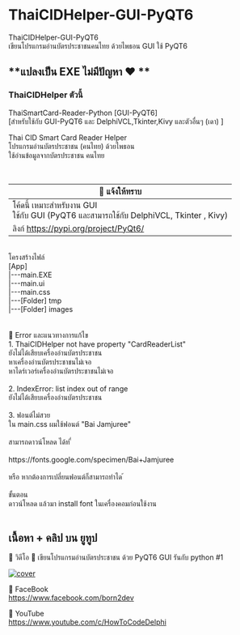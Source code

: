 # ThaiCIDHelper-GUI-PyQT6
ThaiCIDHelper-GUI-PyQT6<br>
เขียนโปรแกรมอ่านบัตรประชาชนคนไทย ด้วยไพธอน GUI ใช้ PyQT6<br>
## **แปลงเป็น EXE ไม่มีปัญหา ❤️ **
### ThaiCIDHelper ตัวนี้ 
ThaiSmartCard-Reader-Python [GUI-PyQT6] <br> 
[สำหรับใช้กับ GUI-PyQT6 และ DelphiVCL,Tkinter,Kivy และตัวอื่นๆ (เดา) ]

Thai CID Smart Card Reader Helper <br> 
โปรแกรมอ่านบัตรประชาชน (คนไทย) ด้วยไพธอน<br> 
ใช้อ่านข้อมูลจากบัตรประชาชน คนไทย<br> 

<br> 

|📌 แจ้งให้ทราบ |
|---|
|โค้ดนี้ เหมาะสำหรับงาน GUI<br>ใช้กับ GUI (PyQT6 และสามารถใช้กับ DelphiVCL, Tkinter , Kivy) |
|ลิงก์ https://pypi.org/project/PyQt6/|



<br> 
โครงสร้างไฟล์<br>
[App]<br>
|---main.EXE<br>
|---main.ui<br>
|---main.css<br>
|---[Folder] tmp<br>
|---[Folder] images<br>
<br>


<br> 
📌  Error และแนวทางการแก้ไข<br> 
1. ThaiCIDHelper not have property "CardReaderList" <br> 
	ยังไม่ได้เสียบเครื่องอ่านบัตรประชาชน <br> 
	หาเครื่องอ่านบัตรประชาชนไม่เจอ <br> 
	หาไดร์เวอร์เครื่องอ่านบัตรประชาชนไม่เจอ <br> 
	<br> 
2. IndexError: list index out of range<br> 
	ยังไม่ได้เสียบเครื่องอ่านบัตรประชาชน	<br> 
<br> 
3. ฟอนต์ไม่สวย<br> 
	ใน main.css ผมใช้ฟอนต์ "Bai Jamjuree"<br> 
	<br> 
	สามารถดาวน์โหลด ได้ท ี่ <br>
	<br>https://fonts.google.com/specimen/Bai+Jamjuree <br> 
	<br> 
	หรือ หากต้องการเปลี่ยนฟอนต์ก็สามารถทำได ้ <br>
	<br> 
ขั้นตอน <br> 
ดาวน์โหลด แล้วมา install font ในเครื่องคอมก่อนใช้งาน<br> 

<br> 

## เนื้อหา + คลิป บน ยูทูป
🔷 วิดีโอ
📌 เขียนโปรแกรมอ่านบัตรประชาชน ด้วย PyQT6 GUI รันกับ python #1 <br>


[![cover](http://img.youtube.com/vi/kBwt598Gz_I/0.jpg)](http://www.youtube.com/watch?v=kBwt598Gz_I "Click to Play Video")


🔷 FaceBook  \
https://www.facebook.com/born2dev

🔷 YouTube  \
https://www.youtube.com/c/HowToCodeDelphi

